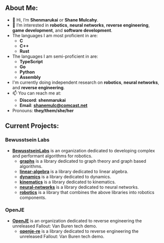 ## About Me:

- 👋 Hi, I’m **Shenmarukai** or **Shane Mulcahy**.
- 👀 I’m interested in **robotics**, **neural networks**, **reverse engineering**, **game development**, and **software development**.
- The languages I am most proficient in are:
    - **C**
    - **C++**
    - **Rust**
- The languages I am semi-proficient in are:
    - **TypeScript**
    - **Go**     
    - **Python**
    - **Assembly**
- I'm currently doing independent research on **robotics**, **neural networks**, and **reverse engineering**.
- 📫 You can reach me at:
    - **Discord**: **shenmarukai**
    - **Email**: **shanemulc@comcast.net**
- Pronouns: **they/them/she/her**

## Current Projects:

### Bewusstsein Labs
- [**BewusstseinLabs**](https://github.com/BewusstseinLabs) is an organization dedicated to developing complex and performant algorithms for robotics.
    - [**graphs**](https://github.com/BewusstseinLabs/graphs) is a library dedicated to graph theory and graph based algorithms.
    - [**linear-algebra**](https://github.com/BewusstseinLabs/linear-algebra) is a library dedicated to linear algebra.
    - [**dynamics**](https://github.com/BewusstseinLabs/dynamics) is a library dedicated to dynamics.
    - [**kinematics**](https://github.com/BewusstseinLabs/kinematics) is a library dedicated to kinematics.
    - [**neural-networks**](https://github.com/BewusstseinLabs/neural-networks) is a library dedicated to neural networks.
    - [**robotics**](https://github.com/BewusstseinLabs/robotics) is a library that combines the above libraries into robotics components.

### OpenJE
- [**OpenJE**](https://github.com/OpenJE) is an organization dedicated to reverse engineering the unreleased Fallout: Van Buren tech demo.
    - [**openje-re**](https://github.com/OpenJE/openje-re) is a library dedicated to reverse engineering the unreleased Fallout: Van Buren tech demo.
